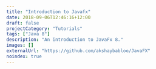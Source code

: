 ```yaml
---
title: "Introduction to Javafx"
date: 2018-09-06T12:46:16+12:00
draft: false
projectCategory: "Tutorials"
tags: ["Java 8"]
description: "An introduction to JavaFx 8."
images: []
externalUrl: "https://github.com/akshaybabloo/JavaFX"
noindex: true
---
```

